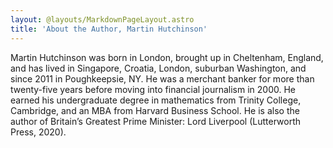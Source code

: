 ```yaml
---
layout: @layouts/MarkdownPageLayout.astro
title: 'About the Author, Martin Hutchinson'
---
```


Martin Hutchinson was born in London, brought up in Cheltenham,
England, and has lived in Singapore, Croatia, London, suburban
Washington, and since 2011 in Poughkeepsie, NY. He was a merchant
banker for more than twenty-five years before moving into financial
journalism in 2000. He earned his undergraduate degree in
mathematics from Trinity College, Cambridge, and an MBA from Harvard
Business School. He is also the author of Britain’s Greatest Prime
Minister: Lord Liverpool (Lutterworth Press, 2020).
